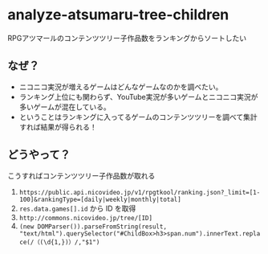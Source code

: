 # analyze-atsumaru-tree-children

RPGアツマールのコンテンツツリー子作品数をランキングからソートしたい

## なぜ？

- ニコニコ実況が増えるゲームはどんなゲームなのかを調べたい。
- ランキング上位にも関わらず、YouTube実況が多いゲームとニコニコ実況が多いゲームが混在している。
- ということはランキングに入ってるゲームのコンテンツツリーを調べて集計すれば結果が得られる！

## どうやって？

こうすればコンテンツツリー子作品数が取れる

1. `https://public.api.nicovideo.jp/v1/rpgtkool/ranking.json?_limit=[1-100]&rankingType=[daily|weekly|monthly|total]`
2. `res.data.games[].id` から ID を取得
3. `http://commons.nicovideo.jp/tree/[ID]`
4. `(new DOMParser()).parseFromString(result, "text/html").querySelector("#ChildBox>h3>span.num").innerText.replace(/（(\d{1,})）/,"$1")`
